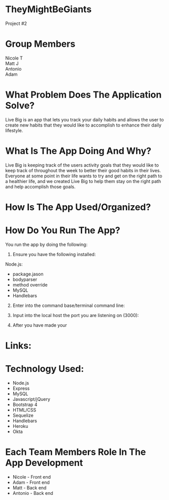 # **__TheyMightBeGiants__**
Project #2

# **__Group Members__**
Nicole T
<br>
Matt J
<br>
Antonio
<br>
Adam
<br>

# **__What Problem Does The Application Solve?__**  
Live Big is an app that lets you track your daily habits and allows the user to create new habits that they would like to accomplish to enhance their daily lifestyle.

# **__What Is The App Doing And Why?__**
Live Big is keeping track of the users activity goals that they would like to keep track of throughout the week to better their good habits in their lives. Everyone at some point in their life wants to try and get on the right path to a healthier life, and we created Live Big to help them stay on the right path and help accomplish those goals. 

# **__How Is The App Used/Organized?__** 
 
# **__How Do You Run The App?__** 
You run the app by doing the following:

1. Ensure you have the following installed:

Node.js:
* package.jason 
* bodyparser
* method override
* MySQL
* Handlebars

2. Enter into the command base/terminal command line:
 
3. Input into the local host the port you are listening on (3000):
  
4. After you have made your 



        
# **__Links:__** 

 

# **__Technology Used:__**
* Node.js
* Express
* MySQL
* Javascript/jQuery
* Bootstrap 4
* HTML/CSS 
* Sequelize
* Handlebars
* Heroku
* Okta

# **__Each Team Members Role In The App Development__**
* Nicole - Front end
* Adam - Front end
* Matt - Back end
* Antonio - Back end